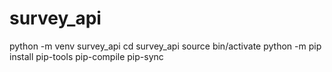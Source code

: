 # survey_api
python -m venv survey_api
cd survey_api
source bin/activate
python -m pip install pip-tools
pip-compile
pip-sync
